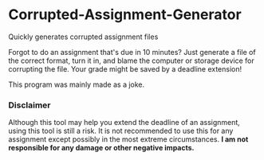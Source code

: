 # Corrupted-Assignment-Generator
Quickly generates corrupted assignment files 

Forgot to do an assignment that's due in 10 minutes? Just generate a file of the correct format, turn it in, and blame the computer or storage device for corrupting the file. Your grade might be saved by a deadline extension! 

This program was mainly made as a joke. 

### Disclaimer 

Although this tool may help you extend the deadline of an assignment, using this tool is still a risk. It is not recommended to use this for any assignment except possibly in the most extreme circumstances. **I am not responsible for any damage or other negative impacts.**
